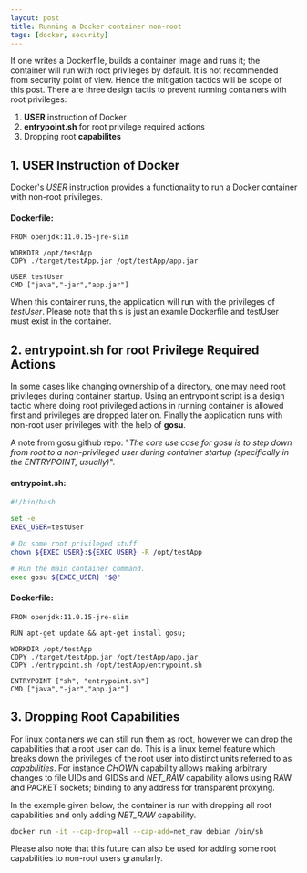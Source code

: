 ```yaml
---
layout: post
title: Running a Docker container non-root
tags: [docker, security]
---
```


If one writes a Dockerfile, builds a container image and runs it; the container will run with root privileges by default.
It is not recommended from security point of view. Hence the mitigation tactics will be scope of this post.
There are three design tactis to prevent running containers with root privileges:
1. **USER** instruction of Docker
2. **entrypoint.sh** for root privilege required actions
3. Dropping root **capabilites**

## 1. USER Instruction of Docker
Docker's *USER* instruction provides a functionality to run a Docker container with non-root privileges.

#### Dockerfile:
```
FROM openjdk:11.0.15-jre-slim

WORKDIR /opt/testApp
COPY ./target/testApp.jar /opt/testApp/app.jar

USER testUser
CMD ["java","-jar","app.jar"]
```
When this container runs, the application will run with the privileges of *testUser*.
Please note that this is just an examle Dockerfile and testUser must exist in the container.

## 2. entrypoint.sh for root Privilege Required Actions
In some cases like changing ownership of a directory, one may need root privileges during container startup.
Using an entrypoint script is a design tactic where doing root privileged actions in running container is allowed first and privileges are dropped later on.
Finally the application runs with non-root user privileges with the help of **gosu**.

A note from gosu github repo: "*The core use case for gosu is to step down from root to a non-privileged user during container startup (specifically in the ENTRYPOINT, usually)*".

#### entrypoint.sh:
```bash
#!/bin/bash

set -e
EXEC_USER=testUser

# Do some root privileged stuff
chown ${EXEC_USER}:${EXEC_USER} -R /opt/testApp

# Run the main container command.
exec gosu ${EXEC_USER} "$@"
```

#### Dockerfile:
```
FROM openjdk:11.0.15-jre-slim

RUN apt-get update && apt-get install gosu;

WORKDIR /opt/testApp
COPY ./target/testApp.jar /opt/testApp/app.jar
COPY ./entrypoint.sh /opt/testApp/entrypoint.sh

ENTRYPOINT ["sh", "entrypoint.sh"]
CMD ["java","-jar","app.jar"]
```

## 3. Dropping Root Capabilities

For linux containers we can still run them as root, however we can drop the capabilities that a root user can do.
This is a linux kernel feature which breaks down the privileges of the root user into distinct units referred to as *capabilities*.
For instance *CHOWN* capability allows making arbitrary changes to file UIDs and GIDSs and *NET_RAW* capability allows using RAW and PACKET sockets; binding to any address for transparent proxying.

In the example given below, the container is run with dropping all root capabilities and only adding *NET_RAW* capability.
```bash
docker run -it --cap-drop=all --cap-add=net_raw debian /bin/sh
```
Please also note that this future can also be used for adding some root capabilities to non-root users granularly.



